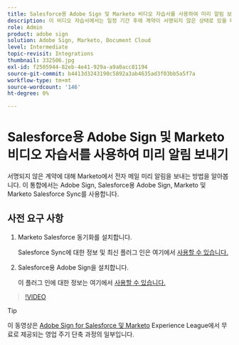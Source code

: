 ```yaml
---
title: Salesforce용 Adobe Sign 및 Marketo 비디오 자습서를 사용하여 미리 알림 보내기
description: 이 비디오 자습서에서는 일정 기간 후에 계약이 서명되지 않은 상태로 있을 때 Marketo에서 전자 메일 미리 알림을 보내는 방법을 배웁니다
role: Admin
product: adobe sign
solution: Adobe Sign, Marketo, Document Cloud
level: Intermediate
topic-revisit: Integrations
thumbnail: 332506.jpg
exl-id: f2505944-82eb-4e41-929a-a9a0acc81194
source-git-commit: b4413d3243190c5892a3ab4635ad3f03bb5a5f7a
workflow-type: tm+mt
source-wordcount: '146'
ht-degree: 0%

---
```


# Salesforce용 Adobe Sign 및 Marketo 비디오 자습서를 사용하여 미리 알림 보내기

서명되지 않은 계약에 대해 Marketo에서 전자 메일 미리 알림을 보내는 방법을 알아봅니다. 이 통합에서는 Adobe Sign, Salesforce용 Adobe Sign, Marketo 및 Marketo Salesforce Sync를 사용합니다.

## 사전 요구 사항

1. Marketo Salesforce 동기화를 설치합니다.

   Salesforce Sync에 대한 정보 및 최신 플러그 인은 여기에서 [사용할 수 있습니다.](https://experienceleague.adobe.com/docs/marketo/using/product-docs/crm-sync/salesforce-sync/understanding-the-salesforce-sync.html)

1. Salesforce용 Adobe Sign을 설치합니다.

   이 플러그 인에 대한 정보는 여기에서 [사용할 수 있습니다.](https://helpx.adobe.com/ca/sign/using/salesforce-integration-installation-guide.html)

>[!VIDEO](https://video.tv.adobe.com/v/332506?hidetitle=true)

>[!TIP]
>
>이 동영상은 [Adobe Sign for Salesforce 및 Marketo](https://experienceleague.adobe.com/?recommended=Sign-U-1-2021.1) Experience League에서 무료로 제공되는 영업 주기 단축 과정의 일부입니다.

